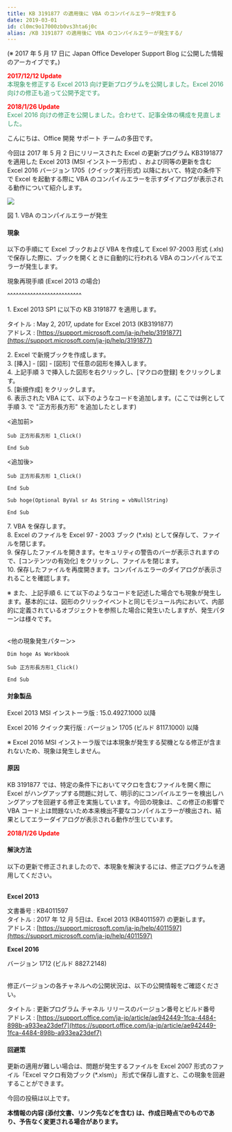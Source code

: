 ```yaml
---
title: KB 3191877 の適用後に VBA のコンパイルエラーが発生する
date: 2019-03-01
id: cl0mc9o17000zb0vs3hta6j0c
alias: /KB 3191877 の適用後に VBA のコンパイルエラーが発生する/
---
```


(※ 2017 年 5 月 17 日に Japan Office Developer Support Blog に公開した情報のアーカイブです。)  

<span style="color:#ff0000">**2017/12/12 Update**</span>  
<span style="color:#339966">本現象を修正する Excel 2013 向け更新プログラムを公開しました。Excel 2016 向けの修正も追って公開予定です。</span>

<span style="color:#ff0000">**2018/1/26 Update**</span>  
<span style="color:#339966">Excel 2016 向けの修正を公開しました。合わせて、記事全体の構成を見直しました。</span>

こんにちは、Office 開発 サポート チームの多田です。

今回は 2017 年 5 月 2 日にリリースされた Excel の更新プログラム KB3191877 を適用した Excel 2013 (MSI インストーラ形式) 、および同等の更新を含む Excel 2016 バージョン 1705  (クイック実行形式) 以降において、特定の条件下で Excel を起動する際に VBA のコンパイルエラーを示すダイアログが表示される動作について紹介します。

![](image1.png)

図 1. VBA のコンパイルエラーが発生

#### **現象**

以下の手順にて Excel ブックおよび VBA を作成して Excel 97-2003 形式 (.xls) で保存した際に、ブックを開くときに自動的に行われる VBA のコンパイルでエラーが発生します。

現象再現手順 (Excel 2013 の場合)

^^^^^^^^^^^^^^^^^^^^^^^^^^

1\. Excel 2013 SP1 に以下の KB 3191877 を適用します。

タイトル : May 2, 2017, update for Excel 2013 (KB3191877)  
アドレス : [https://support.microsoft.com/ja-jp/help/3191877](https://support.microsoft.com/ja-jp/help/3191877)

2\. Excel で新規ブックを作成します。  
3\. \[挿入\] - \[図\] - \[図形\] で任意の図形を挿入します。  
4\. 上記手順 3 で挿入した図形を右クリックし、\[マクロの登録\] をクリックします。  
5\. \[新規作成\] をクリックします。  
6\. 表示された VBA にて、以下のようなコードを追加します。(ここでは例として手順 3. で "正方形長方形" を追加したとします)

<追加前>

```
Sub 正方形長方形 1_Click()

End Sub
```

  

<追加後>

```
Sub 正方形長方形 1_Click()

End Sub

Sub hoge(Optional ByVal sr As String = vbNullString)

End Sub
```
  

7\. VBA を保存します。  
8\. Excel のファイルを Excel 97 - 2003 ブック (\*.xls) として保存して、ファイルを閉じます。  
9\. 保存したファイルを開きます。セキュリティの警告のバーが表示されますので、\[コンテンツの有効化\] をクリックし、ファイルを閉じます。  
10\. 保存したファイルを再度開きます。コンパイルエラーのダイアログが表示されることを確認します。

※ また、上記手順 6. にて以下のようなコードを記述した場合でも現象が発生します。基本的には、図形のクリックイベントと同じモジュール内において、内部的に定義されているオブジェクトを参照した場合に発生いたしますが、発生パターンは様々です。

   
<他の現象発生パターン>
```
Dim hoge As Workbook

Sub 正方形長方形1_Click()

End Sub
```
  

  

#### **対象製品**

Excel 2013 MSI インストーラ版 : 15.0.4927.1000 以降

Excel 2016 クイック実行版 : バージョン 1705 (ビルド 8117.1000) 以降

※ Excel 2016 MSI インストーラ版では本現象が発生する契機となる修正が含まれないため、現象は発生しません。

#### **原因**

KB 3191877 では、特定の条件下においてマクロを含むファイルを開く際に Excel がハングアップする問題に対して、明示的にコンパイルエラーを検出しハングアップを回避する修正を実施しています。今回の現象は、この修正の影響で VBA コード上は問題ないため本来検出不要なコンパイルエラーが検出され、結果としてエラーダイアログが表示される動作が生じています。

<span style="color:#ff0000">**2018/1/26 Update**</span>

#### **解決方法**

以下の更新で修正されましたので、本現象を解決するには、修正プログラムを適用してください。

   
**Excel 2013**

文書番号 : KB4011597  
タイトル : 2017 年 12 月 5日は、Excel 2013 (KB4011597) の更新します。  
アドレス : [https://support.microsoft.com/ja-jp/help/4011597](https://support.microsoft.com/ja-jp/help/4011597)

**Excel 2016**

バージョン 1712 (ビルド 8827.2148)

   
修正バージョンの各チャネルへの公開状況は、以下の公開情報をご確認ください。

タイトル : 更新プログラム チャネル リリースのバージョン番号とビルド番号  
アドレス : [https://support.office.com/ja-jp/article/ae942449-1fca-4484-898b-a933ea23def7](https://support.office.com/ja-jp/article/ae942449-1fca-4484-898b-a933ea23def7)

#### **回避策**

更新の適用が難しい場合は、問題が発生するファイルを Excel 2007 形式のファイル「Excel マクロ有効ブック (\*.xlsm)」 形式で保存し直すと、この現象を回避することができます。

今回の投稿は以上です。

**本情報の内容 (添付文書、リンク先などを含む) は、作成日時点でのものであり、予告なく変更される場合があります。**